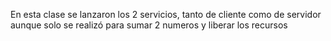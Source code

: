En esta clase se lanzaron los 2 servicios, tanto de cliente como de servidor
aunque solo se realizó para sumar 2 numeros y liberar los recursos